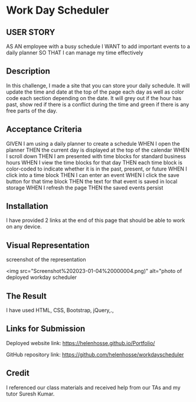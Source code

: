 # Work Day Scheduler
##  USER STORY

AS AN employee with a busy schedule
I WANT to add important events to a daily planner
SO THAT I can manage my time effectively
## Description

In this challenge, I made a site that you can store your daily schedule. It will update the time and date at the top of the page each day as well as color code each section depending on the date. It will grey out if the hour has past, show red if there is a conflict during the time and green if there is any free parts of the day.

## Acceptance Criteria
GIVEN I am using a daily planner to create a schedule
WHEN I open the planner
THEN the current day is displayed at the top of the calendar
WHEN I scroll down
THEN I am presented with time blocks for standard business hours
WHEN I view the time blocks for that day
THEN each time block is color-coded to indicate whether it is in the past, present, or future
WHEN I click into a time block
THEN I can enter an event
WHEN I click the save button for that time block
THEN the text for that event is saved in local storage
WHEN I refresh the page
THEN the saved events persist
## Installation
I have provided 2 links at the end of this page that should be able to work on any device.
## Visual Representation
screenshot of the representation

<img src="Screenshot%202023-01-04%20000004.png)" alt="photo of deployed workday scheduler

## The Result
I have used HTML, CSS, Bootstrap, jQuery,.,  

## Links for Submission
Deployed website link: https://helenhosse.github.io/Portfolio/

GitHub repository link: https://github.com/helenhosse/workdayscheduler

## Credit
I referenced our class materials and received help from our TAs and my tutor Suresh Kumar.
